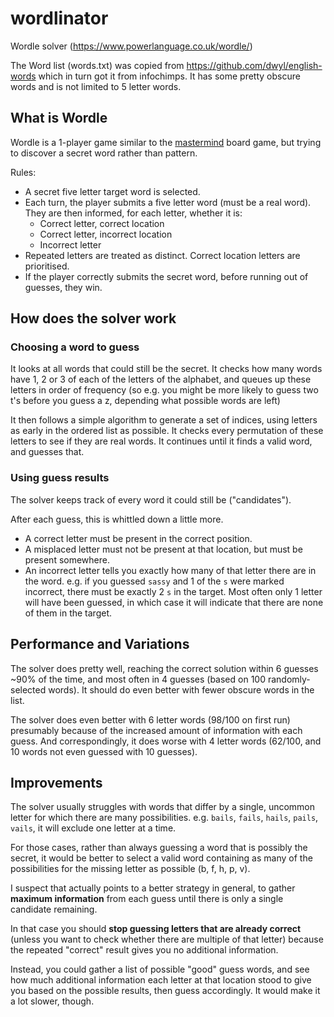 # wordlinator
Wordle solver (https://www.powerlanguage.co.uk/wordle/)

The Word list (words.txt) was copied from https://github.com/dwyl/english-words which in turn got it from infochimps. It has some pretty obscure words and is not limited to 5 letter words.


## What is Wordle
Wordle is a 1-player game similar to the [mastermind](https://en.wikipedia.org/wiki/Mastermind_(board_game)) board game, but trying to discover a secret word rather than pattern.

Rules:
- A secret five letter target word is selected.
- Each turn, the player submits a five letter word (must be a real word). They are then informed, for each letter, whether it is:
  - Correct letter, correct location
  - Correct letter, incorrect location
  - Incorrect letter
- Repeated letters are treated as distinct. Correct location letters are prioritised.
- If the player correctly submits the secret word, before running out of guesses, they win.

## How does the solver work

### Choosing a word to guess

It looks at all words that could still be the secret. It checks how many words have 1, 2 or 3 of each of the letters of the alphabet, and queues up these letters in order of frequency (so e.g. you might be more likely to guess two t's before you guess a z, depending what possible words are left)

It then follows a simple algorithm to generate a set of indices, using letters as early in the ordered list as possible. It checks every permutation of these letters to see if they are real words. It continues until it finds a valid word, and guesses that.

### Using guess results
The solver keeps track of every word it could still be ("candidates").

After each guess, this is whittled down a little more.
- A correct letter must be present in the correct position.
- A misplaced letter must not be present at that location, but must be present somewhere.
- An incorrect letter tells you exactly how many of that letter there are in the word. e.g. if you guessed `sassy` and 1 of the `s` were marked incorrect, there must be exactly 2 `s` in the target. Most often only 1 letter will have been guessed, in which case it will indicate that there are none of them in the target.

## Performance and Variations

The solver does pretty well, reaching the correct solution within 6 guesses ~90% of the time, and most often in 4 guesses (based on 100 randomly-selected words). It should do even better with fewer obscure words in the list.

The solver does even better with 6 letter words (98/100 on first run) presumably because of the increased amount of information with each guess.
And correspondingly, it does worse with 4 letter words (62/100, and 10 words not even guessed with 10 guesses).


## Improvements
The solver usually struggles with words that differ by a single, uncommon letter for which there are many possibilities.
e.g. `bails`, `fails`, `hails`, `pails`, `vails`, it will exclude one letter at a time.

For those cases, rather than always guessing a word that is possibly the secret, it would be better to select a valid word containing as many of the possibilities for the missing letter as possible (b, f, h, p, v).

I suspect that actually points to a better strategy in general, to gather **maximum information** from each guess until there is only a single candidate remaining.

In that case you should **stop guessing letters that are already correct** (unless you want to check whether there are multiple of that letter) because the repeated "correct" result gives you no additional information.

Instead, you could gather a list of possible "good" guess words, and see how much additional information each letter at that location stood to give you based on the possible results, then guess accordingly. It would make it a lot slower, though.
